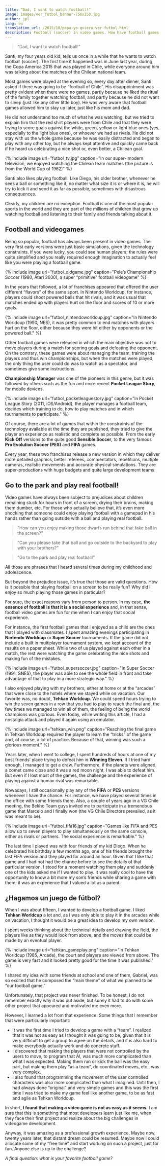 ```yaml
---
title: “Dad, I want to watch football!”
image: images/ver_futbol_banner-750x350.jpg
author: jpl
lang: en
translation_url: /2015/10/papa-yo-quiero-ver-futbol.html
description: Football (soccer) in video games. How have football games evolved? Football as a social experience. The dream of creating a football video game.
---
```



> “Dad, I want to watch football!”

Santi, my four years old kid, tells us once in a while that he wants to watch football (soccer). The first time it happened was in June last year, during the Copa America 2015 that was played in Chile, while everyone around him was talking about the matches of the Chilean national team.

Most games were played at the evening so, every day after dinner, Santi asked if there was going to be “football of Chile”. His disappointment was pretty evident when there were no games, partly because he liked the ritual of the family together watching football, and partly because he did not want to sleep (just like any other little boy). He was very aware that football games allowed him to stay up later, just like his mom and dad.

He did not understand too much of what he was watching, but we tried to explain him that the red shirt players were from Chile and that they were trying to score goals against the white, green, yellow or light blue ones (yes, especially to the light blue ones), or whoever we had as rivals. He did not stay with us the whole game because he was easily distracted and began to play with any other toy, but he always kept attentive and quickly came back if he heard us celebrating a nice shot or, even better, a Chilean goal.

{% include image url="futbol_tv.jpg" caption="In our super- modern television, we enjoyed watching the Chilean team matches (the picture is from the World Cup of 1962)" %}

Santi also likes playing football. Like Diego, his older brother, whenever he sees a ball or something like it, no matter what size it is or where it is, he will try to kick it and send it as far as possible, sometimes with disastrous consequences.

Clearly, my children are no exception. Football is one of the most popular sports in the world and they are part of the millions of children that grow up watching football and listening to their family and friends talking about it.

## Football and videogames

Being so popular, football has always been present in video games. The very first early versions were just basic simulations, given the technology constraints. If you were lucky, you could see human players; the rules were quite simplified and you really required enough imagination to actually feel like you were playing a football game.

{% include image url="futbol_oldgame.jpg" caption="Pele’s Championship Soccer (1980, Atari 2600), a super “primitive” football videogame" %}

In the years that followed, a lot of franchises appeared that offered the user different “flavors” of the same sport. In Nintendo Worldcup, for instance, players could shoot powered balls that hit rivals, and it was usual that matches ended up with players hurt on the floor and scores of 10 or more goals.

{% include image url="futbol_nintendoworldcup.jpg" caption="In Nintendo Worldcup (1990, NES), it was pretty common to end matches with players hurt on the floor, either because they were hit either by opponents or the powered ball." %}

Other football games were released in which the main objective was not to move players during a match for scoring goals and defeating the opponent. On the contrary, these games were about managing the team, training the players and thus win championships, but when the matches were played, the only thing the user could do was to watch as a spectator, and sometimes give some instructions.

**Championship Manager** was one of the pioneers in this genre, but it was followed by others such as the fun and more recent **Pocket League Story**, for mobile devices.

{% include image url="futbol_pocketleaguestory.jpg" caption="In Pocket League Story (2011, iOS/Android), the player manages a football team, decides which training to do, how to play matches and in which tournaments to participate." %}

Of course, there are a lot of games that within the constraints of the technology available at the time they are published, they tried to give the player an experience as realistic and complete as possible. From the early **Kick Off** versions to the quite good **Sensible Soccer**, to the very famous **Pro Evolution Soccer (PES)** and **FIFA** games.

Every year, these two franchises release a new version in which they deliver more detailed graphics, better referees, commentators, repetitions, multiple cameras, realistic movements and accurate physical simulations. They are super-productions with huge budgets and quite large development teams.

## Go to the park and play real football!

Video games have always been subject to prejudices about children remaining stuck for hours in front of a screen, drying their brains, making them dumber, etc. For those who actually believe that, it’s even more shocking that someone could enjoy playing football with a gamepad in his hands rather than going outside with a ball and playing real football.

> “How can you enjoy making those dwarfs run behind that fake ball in the screen?”

> “Can you please take that ball and go outside to the backyard to play with your brothers?”

> “Go to the park and play real football!”

All those are phrases that I heard several times during my childhood and adolescence.

But beyond the prejudice issue, it’s true that those are valid questions. How is it possible that playing football on a screen to be really fun? Why did I enjoy so much playing those games in particular?

For sure, the exact reasons vary from person to person. In my case, **the essence of football is that it is a social experience** and, in that sense, football video games are fun for me when I can enjoy that social experience.

For instance, the first football games that I enjoyed as a child are the ones that I played with classmates. I spent amazing evenings participating in **Nintendo Worldcup** or **Super Soccer** tournaments. If the game did not include a built in multiplayer tournament system, we kept account of the results on a paper sheet. While two of us played against each other in a match, the rest were watching the game celebrating the nice shots and making fun of the mistakes.

{% include image url="futbol_supersoccer.jpg" caption="In Super Soccer (1991, SNES), the player was able to see the whole field in front and take advantage of that to play in a more strategic way." %}

I also enjoyed playing with my brothers, either at home or at the “arcades” that were close to the hotels where we stayed while on vacation. Our favorite was, no doubt, **Tehkan Worldcup**. We could spend hours trying to win the seven games in a row that you had to play to reach the final and, the few times we managed to win all of them, the feeling of being the world champions was glorious. Even today, while writing this article, I had a nostalgia attack and played it again using an emulator.

{% include image url="tehkan_win.png" caption="Reaching the final game in Tehkan Worldcup required the player to learn the “tricks” of the game and, of course, a lot of practice. Because of that, winning was such a glorious moment." %}

Years later, when I went to college, I spent hundreds of hours at one of my best friends’ place trying to defeat him in **Winning Eleven**. If I tried hard enough, I managed to get a draw. Furthermore, if the planets were aligned, a comet came close and it was a red moon night, I was able to defeat him. But even if I lost most of the games, the challenge and the experience of playing against a human rival was remarkable.

Nowadays, I still occasionally play any of the **FIFA** or **PES** versions whenever I have the chance. For instance, we have played several times in the office with some friends there. Also, a couple of years ago in a VG Chile meeting, the Bekho Team guys invited me to participate in a tremendous game that Marcelo and I finally won (the VG Chile Directors prevailed, as it was meant to be).

{% include image url="futbol_fifa16.jpg" caption="Games like FIFA and PES allow up to seven players to play simultaneously on the same console, either as rivals or partners. The social experience is remarkable." %}

The last time I played was with four friends of my kid Diego. When he celebrated his birthday a few months ago, one of his friends brought the last FIFA version and they played for around an hour. Given that I like that game and I had not had the chance before to see the details of that particular version, I stood for a moment watching them play and suddenly one of the kids asked me if I wanted to play. It was really cool to have the opportunity to know a bit more my son’s friends while sharing a game with them; it was an experience that I valued a lot as a parent.

## ¿Hagamos un juego de fútbol?

When I was about fifteen, I wanted to develop a football game. I liked **Tehkan Worldcup** a lot and, as I was only able to play it in the arcades while on vacation, I thought it would be a great idea to develop my own version.

I spent weeks thinking about the technical details and drawing the field, the players like as they would look from above, and the moves that could be made by an eventual player.

{% include image url="tehkan_gameplay.png" caption="In Tehkan Worldcup (1985, Arcade), the court and players are viewed from above. The game is very fast and it looked pretty good for the time it was published." %}

I shared my idea with some friends at school and one of them, Gabriel, was so excited that he composed the “main theme” of what we planned to be “our football game.”

Unfortunately, that project was never finished. To be honest, I do not remember exactly why it was put aside, but surely it had to do with some other project that appeared and motivated me even more.

However, I learned a lot from that experience. Some things that I remember that were particularly important:

- It was the first time I tried to develop a game with a “team”. I realized that it was not as easy as I thought it was going to be, given that it is very difficult to get a group to agree on the details, and it is also hard to make everybody actually work and do concrete stuff.
- I discovered that making the players that were not controlled by the users to move, to program that AI, was much more complicated than what I was expected. Making them run or kick the ball was the easy part, but making them play “as a team”, do coordinated moves, etc., was very complex.
- I also found that programming the movement of the user controlled characters was also more complicated than what I imagined. Until then, I had always done “original” and very simple games and this was the first time I was tried to make my game feel like another game, to be as fast and agile as Tehkan Worldcup.

In short, **I found that making a video game is not as easy as it seems**. I am sure that this is something that most developers learn just like me, when they face their first project and realize about the big challenges in videogame development.

Anyway, it was amazing as a professional growth experience. Maybe now, twenty years later, that distant dream could be resumed. Maybe now I could allocate some of my “free time” and start working on such a project, just for fun. Anyone else is up to the challenge?

*A final question: what is your favorite football game?*

